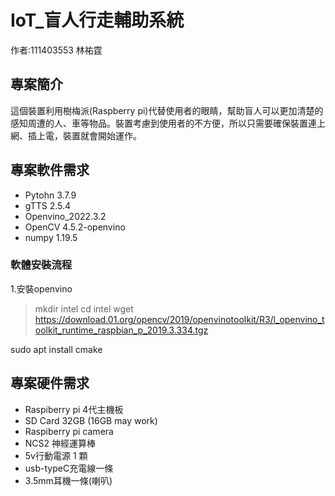# IoT_盲人行走輔助系統
作者:111403553 林祐霆

## 專案簡介

這個裝置利用樹梅派(Raspberry pi)代替使用者的眼睛，幫助盲人可以更加清楚的感知周遭的人、車等物品。裝置考慮到使用者的不方便，所以只需要確保裝置連上網、插上電，裝置就會開始運作。

## 專案軟件需求

- Pytohn 3.7.9
- gTTS 2.5.4
- Openvino_2022.3.2
- OpenCV 4.5.2-openvino
- numpy 1.19.5
### 軟體安裝流程
1.安裝openvino

> mkdir intel
> cd intel
> wget https://download.01.org/opencv/2019/openvinotoolkit/R3/l_openvino_toolkit_runtime_raspbian_p_2019.3.334.tgz
 
 sudo apt install cmake

## 專案硬件需求

 - Raspiberry pi 4代主機板
 - SD Card 32GB (16GB may work)
 - Raspiberry pi camera
 - NCS2 神經運算棒
 - 5v行動電源 1 顆
 - usb-typeC充電線一條
 - 3.5mm耳機一條(喇叭)
